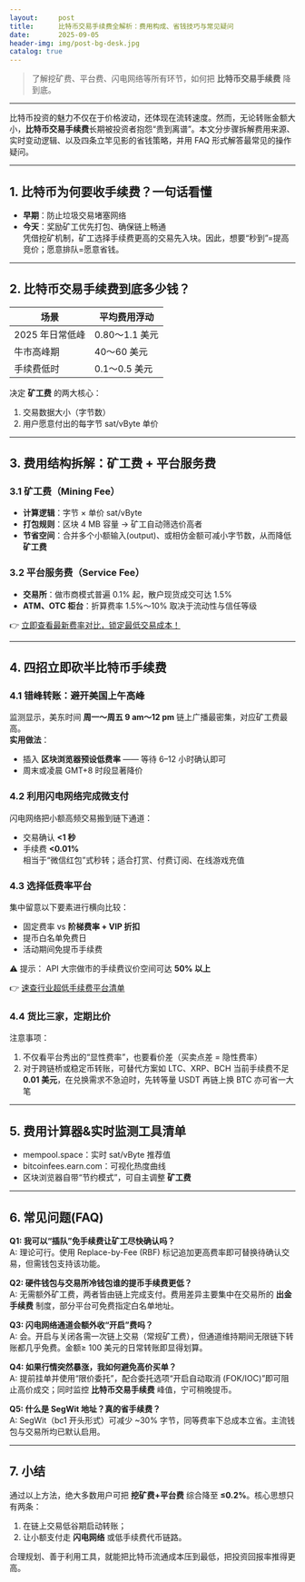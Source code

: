 ```yaml
---
layout:     post
title:      比特币交易手续费全解析：费用构成、省钱技巧与常见疑问
date:       2025-09-05
header-img: img/post-bg-desk.jpg
catalog: true
---
```


> 了解挖矿费、平台费、闪电网络等所有环节，如何把 **比特币交易手续费** 降到底。

---

比特币投资的魅力不仅在于价格波动，还体现在流转速度。然而，无论转账金额大小，**比特币交易手续费**长期被投资者抱怨“贵到离谱”。本文分步骤拆解费用来源、实时变动逻辑、以及四条立竿见影的省钱策略，并用 FAQ 形式解答最常见的操作疑问。

---

## 1. 比特币为何要收手续费？一句话看懂
- **早期**：防止垃圾交易堵塞网络  
- **今天**：奖励矿工优先打包、确保链上畅通  
凭借挖矿机制，矿工选择手续费更高的交易先入块。因此，想要“秒到”=提高竞价；愿意排队=愿意省钱。

---

## 2. 比特币交易手续费到底多少钱？

| 场景 | 平均费用浮动 |
|---|---|
| 2025 年日常低峰 | 0.80～1.1 美元 |
| 牛市高峰期 | 40～60 美元 |
| 手续费低时 | 0.1～0.5 美元 |

决定 **矿工费** 的两大核心：  
1) 交易数据大小（字节数）  
2) 用户愿意付出的每字节 sat/vByte 单价  

---

## 3. 费用结构拆解：矿工费 + 平台服务费

### 3.1 矿工费（Mining Fee）
* **计算逻辑**：字节 × 单价 sat/vByte  
* **打包规则**：区块 4 MB 容量 → 矿工自动筛选价高者  
* **节省空间**：合并多个小额输入(output)、或相仿金额可减小字节数，从而降低 **矿工费**

### 3.2 平台服务费（Service Fee）
* **交易所**：做市商模式普遍 0.1% 起，散户现货成交可达 1.5%  
* **ATM、OTC 柜台**：折算费率 1.5%～10% 取决于流动性与信任等级  

👉 [立即查看最新费率对比，锁定最低交易成本！](https://okxdog.com/)

---

## 4. 四招立即砍半比特币手续费

### 4.1 错峰转账：避开美国上午高峰
监测显示，美东时间 **周一～周五 9 am～12 pm** 链上广播最密集，对应矿工费最高。  
**实用做法**：  
- 插入 **区块浏览器预设低费率** —— 等待 6–12 小时确认即可  
- 周末或凌晨 GMT+8 时段显著降价

### 4.2 利用闪电网络完成微支付
闪电网络把小额高频交易搬到链下通道：  
- 交易确认 **<1 秒**  
- 手续费 **<0.01%**  
相当于“微信红包”式秒转；适合打赏、付费订阅、在线游戏充值

### 4.3 选择低费率平台
集中留意以下要素进行横向比较：  
- 固定费率 vs **阶梯费率 + VIP 折扣**  
- 提币白名单免费日  
- 活动期间免提币手续费  

⚠️ 提示： API 大宗做市的手续费议价空间可达 **50% 以上**  

👉 [速查行业超低手续费平台清单](https://okxdog.com/)

### 4.4 货比三家，定期比价
注意事项：  
1. 不仅看平台秀出的“显性费率”，也要看价差（买卖点差 = 隐性费率）  
2. 对于跨链桥或稳定币转账，可替代方案如 LTC、XRP、BCH 当前手续费不足 **0.01 美元**，在兑换需求不急迫时，先转等量 USDT 再链上换 BTC 亦可省一大笔

---

## 5. 费用计算器&实时监测工具清单
- mempool.space：实时 sat/vByte 推荐值  
- bitcoinfees.earn.com：可视化热度曲线  
- 区块浏览器自带“节约模式”，可自主调整 **矿工费**

---

## 6. 常见问题(FAQ)

**Q1: 我可以“插队”免手续费让矿工尽快确认吗？**  
A: 理论可行。使用 Replace-by-Fee (RBF) 标记追加更高费率即可替换待确认交易，但需钱包支持该功能。

**Q2: 硬件钱包与交易所冷钱包谁的提币手续费更低？**  
A: 无需额外矿工费，两者皆由链上完成支付。费用差异主要集中在交易所的 **出金手续费** 制度，部分平台可免费指定白名单地址。

**Q3: 闪电网络通道会额外收“开启”费吗？**  
A: 会。开启与关闭各需一次链上交易（常规矿工费），但通道维持期间无限链下转账都几乎免费。金额≥ 100 美元的日常转账即显得划算。

**Q4: 如果行情突然暴涨，我如何避免高价买单？**  
A: 提前挂单并使用“限价委托”，配合委托选项“开启自动取消 (FOK/IOC)”即可阻止高价成交；同时监控 **比特币交易手续费** 峰值，宁可稍晚提币。

**Q5: 什么是 SegWit 地址？真的省手续费？**  
A: SegWit（bc1 开头形式）可减少 ~30% 字节，同等费率下总成本立省。主流钱包与交易所均已默认启用。

---

## 7. 小结
通过以上方法，绝大多数用户可把 **挖矿费+平台费** 综合降至 **≤0.2%**。核心思想只有两条：  
1) 在链上交易低谷期启动转账；  
2) 让小额支付走 **闪电网络** 或低手续费代币链路。

合理规划、善于利用工具，就能把比特币流通成本压到最低，把投资回报率推得更高。